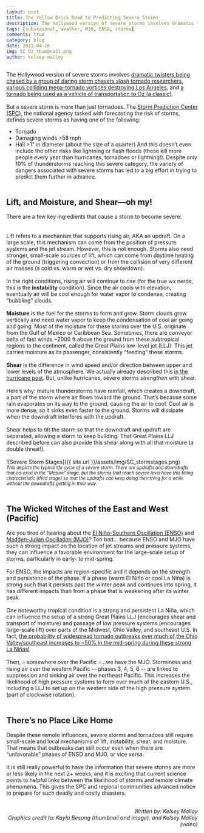 ```yaml
---
layout: post
title: The Yellow Brick Road to Predicting Severe Storms
description: The Hollywood version of severe storms involves dramatic twisters being chased by a group of daring storm chasers slash tornado researchers, various colliding mega-tornado vortices destroying Los Angeles, and a tornado being used as a vehicle of transportation to Oz (a classic).
tags: [subseasonal, weather, MJO, ENSO, storms]
comments: true
category: blog
date: 2021-04-16
img: SC_Oz_thumbnail.png
author: kelsey-malloy
---
```


The Hollywood version of severe storms involves [dramatic twisters being chased by a group of daring storm chasers <i>slash</i> tornado researchers](https://www.youtube.com/watch?v=lzYXUVmt9So&ab_channel=CinemaFanatik88), [various colliding mega-tornado vortices destroying Los Angeles](https://www.youtube.com/watch?v=dkErNkX2HKM&ab_channel=Movieclips), and [a tornado being used as a vehicle of transportation to Oz (a classic)](https://www.youtube.com/watch?v=RQWSh7Db-_E&ab_channel=MaxCanon).
<br><br>
But a severe storm is more than just tornadoes. The [Storm Prediction Center (SPC)](https://www.spc.noaa.gov/), the national agency tasked with forecasting the risk of storms, defines severe storms as having one of the following:
* Tornado
* Damaging winds >58 mph
* Hail >1" in diameter (about the size of a quarter)
And this doesn’t even include the other risks like lightning or flash floods (these kill more people every year than hurricanes, tornadoes or lightning!). Despite only 10% of thunderstorms reaching this severe category, the variety of dangers associated with severe storms has led to a big effort in trying to predict them further in advance.
<br><br>
<h2>Lift, and Moisture, and Shear—oh my!</h2>

There are a few key ingredients that cause a storm to become severe:
<br><br>
<br>Lift</b> refers to a mechanism that supports rising air, AKA an updraft. On a large scale, this mechanism can come from the position of pressure systems and the jet stream. However, this is not enough. Storms also need stronger, small-scale sources of lift, which can come from daytime heating of the ground (triggering convection) or from the collision of very different air masses (a cold vs. warm or wet vs. dry showdown). 
<br><br>
In the right conditions, rising air will continue to rise (for the true wx nerds, this is the <b>instability</b> condition). Since the air cools with elevation, eventually air will be cool enough for water vapor to condense, creating “bubbling” clouds.
<br><br>
<b>Moisture</b> is the fuel for the storms to form and grow. Storm clouds grow vertically and need water vapor to keep the condensation of cool air going and going. Most of the moisture for these storms over the U.S. originate from the Gulf of Mexico or Caribbean Sea. Sometimes, there are conveyor belts of fast winds ~2000 ft above the ground from these subtropical regions to the continent, called the Great Plains low-level jet (LLJ). This jet carries moisture as its passenger, consistently “feeding” these storms.
<br><br>
<b>Shear</b> is the difference in wind speed and/or direction between upper and lower levels of the atmosphere. We actually already described this [in the hurricane post](https://seasonedchaos.github.io/Forecasting-Hurricanes-Beyond-Weather/). But, unlike hurricanes, severe storms <i>strengthen</i> with shear. 
<br><br>
Here’s why: mature thunderstorms have rainfall, which creates a downdraft, a part of the storm where air flows toward the ground. That’s because some rain evaporates on its way to the ground, causing the air to cool. Cool air is more dense, so it sinks even faster to the ground. Storms will dissipate when the downdraft interferes with the updraft. 
<br><br>
Shear helps to tilt the storm so that the downdraft and updraft are separated, allowing a storm to keep building. That Great Plains LLJ described before can also provide this shear along with all that moisture (a double threat!).
<br><br>
![Severe Storm Stages]({{ site.url }}/assets/img/SC_stormstages.png)
<br><sub><i>This depicts the typical life cycle of a severe storm. There are updrafts and downdrafts that co-exist in the "Mature" stage, but the storms that reach severe level have this tilting characteristic (third stage) so that the updrafts can keep doing their thing for a while without the downdrafts getting in their way.</i></sub>
<br><br>
<h2>The Wicked Witches of the East and West (Pacific)</h2>

Are you tired of hearing about the [El Niño-Southern Oscillation (ENSO)](https://seasonedchaos.github.io/Round-1-ENSO-is-King/) and [Madden-Julian Oscillation (MJO)]()? Too bad... because ENSO and MJO have such a strong impact on the location of jet streams and pressure systems, they can influence a favorable environment for the large-scale setup of storms, particularly in early- to mid-spring.
<br><br>
For ENSO, the impacts are region-specific and it depends on the strength and persistence of the phase. If a phase (warm El Niño or cool La Niña) is strong such that it persists past the winter peak and continues into spring, it has different impacts than from a phase that is weakening after its winter peak. 
<br><br>
One noteworthy tropical condition is a strong and persistent La Niña, which can influence the setup of a strong Great Plains LLJ (encourages shear and transport of moisture) and passage of low pressure systems (encourages large-scale lift) over parts of the Midwest, Ohio Valley, and southeast U.S. In fact, [the probability of widespread tornado outbreaks over much of the Ohio Valley/southeast increases to ~50% in the mid-spring during these strong La Niñas!](https://www.climate.gov/news-features/featured-images/could-enso-flavors-help-scientists-predict-regional-tornado-outbreaks)
<br><br>
Then, :notes: somewhere over the Pacific :notes:...we have the MJO. Storminess and rising air over the western Pacific -- phases 3, 4, 5, 6 -- are linked to suppression and sinking air over the northeast Pacific. This increases the likelihood of high pressure systems to form over much of the eastern U.S., including a LLJ to set up on the western side of the high pressure system (part of clockwise rotation). 
<br><br>
<h2>There’s no Place Like Home</h2>

Despite these remote influences, severe storms and tornadoes still require small-scale and local mechanisms of lift, instability, shear, and moisture. That means that outbreaks can still occur even when there are “unfavorable” phases of ENSO and MJO, or vice versa.
<br><br>
It is still really powerful to have the information that severe storms are more or less likely in the next 2+ weeks, and it is exciting that current science points to helpful links between the likelihood of storms and remote climate phenomena. This gives the SPC and regional communities advanced notice to prepare for such deadly and costly disasters.
<br><br>
<div style="text-align: right"><i> Written by: Kelsey Malloy</i></div>
<div style="text-align: right"><i> Graphics credit to: Kayla Besong (thumbnail and image), and Kelsey Malloy (video)</i></div>
